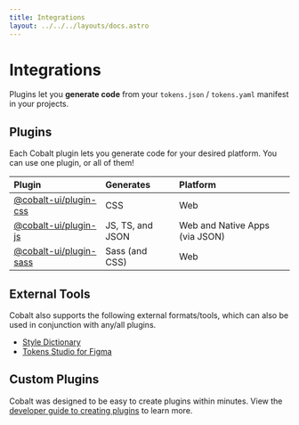 ```yaml
---
title: Integrations
layout: ../../../layouts/docs.astro
---
```


# Integrations

Plugins let you **generate code** from your `tokens.json` / `tokens.yaml` manifest in your projects.

## Plugins

Each Cobalt plugin lets you generate code for your desired platform. You can use one plugin, or all of them!

| Plugin                                            | Generates        | Platform                       |
| :------------------------------------------------ | :--------------- | :----------------------------- |
| [@cobalt-ui/plugin-css](/docs/integrations/css)   | CSS              | Web                            |
| [@cobalt-ui/plugin-js](/docs/integrations/js)     | JS, TS, and JSON | Web and Native Apps (via JSON) |
| [@cobalt-ui/plugin-sass](/docs/integrations/sass) | Sass (and CSS)   | Web                            |

## External Tools

Cobalt also supports the following external formats/tools, which can also be used in conjunction with any/all plugins.

- [Style Dictionary](/docs/integrations/style-dictionary)
- [Tokens Studio for Figma](/docs/integrations/tokens-studio)

## Custom Plugins

Cobalt was designed to be easy to create plugins within minutes. View the [developer guide to creating plugins](/docs/integrations/custom-plugins) to learn more.
